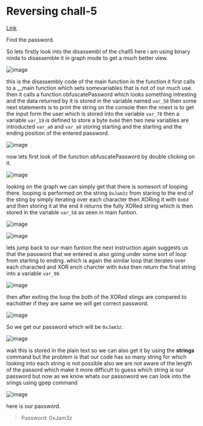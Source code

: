 # Reversing chall-5

[Link]()

Find the password.

So lets firstly look into the disassembl of the chall5 here i am using binary ninda to disassemble it in graph mode to get a much better view.

![image](https://github.com/nikunjagarwal17/CSOC-IITBHU/assets/144536875/2f9ca33b-0dad-4ea3-a352-94f6f21777a2)


this is the disassembly code of the main function in the function it first calls to a __main function which sets somevariables that is not of our much use. then it calls a function obfuscatePassword which looks something intresting and the data returned by it is stored in the variable named ```var_58``` then some next statements is to print the string on the console then the nnext is to get the input form the user which is stored into the variable ```var_78``` then a variable ```var_19``` is defined to store a byte ```0x6d``` then two new variables are introducted ```var_a0``` and ```var_a8``` storing starting and the starting and the ending position of the entered password.

![image](https://github.com/nikunjagarwal17/CSOC-IITBHU/assets/144536875/25eca377-95bb-42d8-9e79-e87b9871f7cc)

now lets first look of the function obfuscatePassword by double clicking on it.

![image](https://github.com/nikunjagarwal17/CSOC-IITBHU/assets/144536875/f5ea8824-17c5-4fe6-9db5-6b161dedc76f)

looking on the graph we can simply get that there is somesort of looping there. looping is performed on the string ```0xJam3z``` from staring to the end of the sting by simply iterating over each character then XORing it with ```0x6d``` and then storing it at the end it returns the fully XORed string which is then stored in the variable ```var_58``` as seen in main funtion.

![image](https://github.com/nikunjagarwal17/CSOC-IITBHU/assets/144536875/66118221-2774-43a8-a05e-cf8840760295)

![image](https://github.com/nikunjagarwal17/CSOC-IITBHU/assets/144536875/06379ba2-e0e5-4833-999f-0e4ae06e23d4)

lets jump back to our main funtion the next instruction again suggests us that the password that we entered is also going under some sort of loop from starting to ending. which is again the similar loop that iterates over each characted and XOR ench charcter with ```0x6d``` then return the final string into a variable ```var_98```

![image](https://github.com/nikunjagarwal17/CSOC-IITBHU/assets/144536875/6bb5fe9e-bf3d-4dec-a4f2-4b5e5e88b6ba)

then after exiting the loop the both of the XORed stings are compared to eachother if they are same we will get correct password.

![image](https://github.com/nikunjagarwal17/CSOC-IITBHU/assets/144536875/15aa241d-d0d3-4057-b9ce-475e1633a63a)

So we get our password which will be ```0xJam3z```.

![image](https://github.com/nikunjagarwal17/CSOC-IITBHU/assets/144536875/87ab82bb-861e-40c6-b148-ac6a7f2d40ab)

wait this is stored in the plain text so we can also get it by using the **strings** command but the problem is that our code has so many string for which looking into each string is not possible also we are not aware of the length of the passord which make it more difficult to guess which string is our password but now as we know whats our passoword we can look into the srings using gpep command 

![image](https://github.com/nikunjagarwal17/CSOC-IITBHU/assets/144536875/a60baa72-93bf-4ed8-b56a-9f2d057eb221)

here is our password.

> Password: 0xJam3z

















